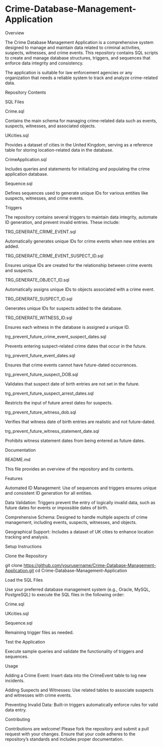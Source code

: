 # Crime-Database-Management-Application



Overview

The Crime Database Management Application is a comprehensive system designed to manage and maintain data related to criminal activities, suspects, witnesses, and crime events. This repository contains SQL scripts to create and manage database structures, triggers, and sequences that enforce data integrity and consistency.

The application is suitable for law enforcement agencies or any organization that needs a reliable system to track and analyze crime-related data.

Repository Contents

SQL Files

Crime.sql

Contains the main schema for managing crime-related data such as events, suspects, witnesses, and associated objects.

UKcities.sql

Provides a dataset of cities in the United Kingdom, serving as a reference table for storing location-related data in the database.

CrimeApplication.sql

Includes queries and statements for initializing and populating the crime application database.

Sequence.sql

Defines sequences used to generate unique IDs for various entities like suspects, witnesses, and crime events.

Triggers

The repository contains several triggers to maintain data integrity, automate ID generation, and prevent invalid entries. These include:

TRG_GENERATE_CRIME_EVENT.sql

Automatically generates unique IDs for crime events when new entries are added.

TRG_GENERATE_CRIME_EVENT_SUSPECT_ID.sql

Ensures unique IDs are created for the relationship between crime events and suspects.

TRG_GENERATE_OBJECT_ID.sql

Automatically assigns unique IDs to objects associated with a crime event.

TRG_GENERATE_SUSPECT_ID.sql

Generates unique IDs for suspects added to the database.

TRG_GENERATE_WITNESS_ID.sql

Ensures each witness in the database is assigned a unique ID.

trg_prevent_future_crime_event_suspect_dates.sql

Prevents entering suspect-related crime dates that occur in the future.

trg_prevent_future_event_dates.sql

Ensures that crime events cannot have future-dated occurrences.

trg_prevent_future_suspect_DOB.sql

Validates that suspect date of birth entries are not set in the future.

trg_prevent_future_suspect_arrest_dates.sql

Restricts the input of future arrest dates for suspects.

trg_prevent_future_witness_dob.sql

Verifies that witness date of birth entries are realistic and not future-dated.

trg_prevent_future_witness_statement_date.sql

Prohibits witness statement dates from being entered as future dates.

Documentation

README.md

This file provides an overview of the repository and its contents.

Features

Automated ID Management: Use of sequences and triggers ensures unique and consistent ID generation for all entities.

Data Validation: Triggers prevent the entry of logically invalid data, such as future dates for events or impossible dates of birth.

Comprehensive Schema: Designed to handle multiple aspects of crime management, including events, suspects, witnesses, and objects.

Geographical Support: Includes a dataset of UK cities to enhance location tracking and analysis.

Setup Instructions

Clone the Repository

git clone https://github.com/yourusername/Crime-Database-Management-Application.git
cd Crime-Database-Management-Application

Load the SQL Files

Use your preferred database management system (e.g., Oracle, MySQL, PostgreSQL) to execute the SQL files in the following order:

Crime.sql

UKcities.sql

Sequence.sql

Remaining trigger files as needed.

Test the Application

Execute sample queries and validate the functionality of triggers and sequences.

Usage

Adding a Crime Event: Insert data into the CrimeEvent table to log new incidents.

Adding Suspects and Witnesses: Use related tables to associate suspects and witnesses with crime events.

Preventing Invalid Data: Built-in triggers automatically enforce rules for valid data entry.

Contributing

Contributions are welcome! Please fork the repository and submit a pull request with your changes. Ensure that your code adheres to the repository’s standards and includes proper documentation.

